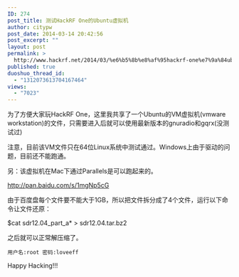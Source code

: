 ```yaml
---
ID: 274
post_title: 测试HackRF One的Ubuntu虚拟机
author: citypw
post_date: 2014-03-14 20:42:56
post_excerpt: ""
layout: post
permalink: >
  http://www.hackrf.net/2014/03/%e6%b5%8b%e8%af%95hackrf-one%e7%9a%84ubuntu%e9%95%9c%e5%83%8f/
published: true
duoshuo_thread_id:
  - "1312073613704167464"
views:
  - "7023"
---
```

为了方便大家玩HackRF One，这里我共享了一个Ubuntu的VM虚拟机(vmware workstation)的文件，只需要进入后就可以使用最新版本的gnuradio和gqrx(没测试过)

注意，目前该VM文件只在64位Linux系统中测试通过。Windows上由于驱动的问题，目前还不能跑通。

另：该虚拟机在Mac下通过Parallels是可以跑起来的。

<a href="http://pan.baidu.com/s/1mgNp5cG">http://pan.baidu.com/s/1mgNp5cG</a>

由于百度盘每个文件要不能大于1GB，所以把文件拆分成了4个文件，运行以下命令让文件还原：<code> </code>

$cat sdr12.04_part_a* &gt; sdr12.04.tar.bz2

之后就可以正常解压缩了。
<pre><code>用户名:root 密码:loveeff
</code></pre>
Happy Hacking!!!